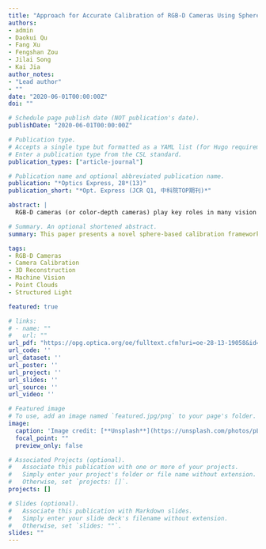```yaml
---
title: "Approach for Accurate Calibration of RGB-D Cameras Using Spheres"
authors:
- admin
- Daokui Qu
- Fang Xu
- Fengshan Zou
- Jilai Song
- Kai Jia
author_notes:
- "Lead author"
- ""
date: "2020-06-01T00:00:00Z"
doi: ""

# Schedule page publish date (NOT publication's date).
publishDate: "2020-06-01T00:00:00Z"

# Publication type.
# Accepts a single type but formatted as a YAML list (for Hugo requirements).
# Enter a publication type from the CSL standard.
publication_types: ["article-journal"]

# Publication name and optional abbreviated publication name.
publication: "*Optics Express, 28*(13)"
publication_short: "*Opt. Express (JCR Q1, 中科院TOP期刊)*"

abstract: |
  RGB-D cameras (or color-depth cameras) play key roles in many vision applications. A typical RGB-D camera has only rough intrinsic and extrinsic calibrations that cannot provide the accuracy required in many vision applications. In this paper, we propose a novel and accurate sphere-based calibration framework for estimating the intrinsic and extrinsic parameters of color-depth sensor pair. Additionally, a method of depth error correction is suggested, and the principle of error correction is analyzed in detail. In our method, the feature extraction module can automatically and reliably detect the center and edges of the sphere projection, while excluding noise data and outliers, and the projection of the sphere center on RGB and depth images is used to obtain a closed solution of the initial parameters. Finally, all the parameters are accurately estimated within the framework of nonlinear global minimization. Compared to other state-of-the-art methods, our calibration method is easy to use and provides higher calibration accuracy. Detailed experimental analysis is performed to support our conclusions.

# Summary. An optional shortened abstract.
summary: This paper presents a novel sphere-based calibration framework for RGB-D cameras, improving intrinsic and extrinsic parameter accuracy as well as depth error correction, with experimental results demonstrating superior calibration performance.

tags:
- RGB-D Cameras
- Camera Calibration
- 3D Reconstruction
- Machine Vision
- Point Clouds
- Structured Light

featured: true

# links:
# - name: ""
#   url: ""
url_pdf: "https://opg.optica.org/oe/fulltext.cfm?uri=oe-28-13-19058&id=432581"
url_code: ''
url_dataset: ''
url_poster: ''
url_project: ''
url_slides: ''
url_source: ''
url_video: ''

# Featured image
# To use, add an image named `featured.jpg/png` to your page's folder.
image:
  caption: 'Image credit: [**Unsplash**](https://unsplash.com/photos/pLCdAaMFLTE)'
  focal_point: ""
  preview_only: false

# Associated Projects (optional).
#   Associate this publication with one or more of your projects.
#   Simply enter your project's folder or file name without extension.
#   Otherwise, set `projects: []`.
projects: []

# Slides (optional).
#   Associate this publication with Markdown slides.
#   Simply enter your slide deck's filename without extension.
#   Otherwise, set `slides: ""`.
slides: ""
---
```


